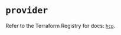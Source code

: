 # `provider`

Refer to the Terraform Registry for docs: [`hcp`](https://registry.terraform.io/providers/hashicorp/hcp/0.96.0/docs).

